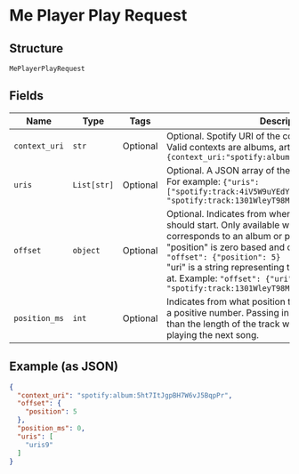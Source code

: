 
# Me Player Play Request

## Structure

`MePlayerPlayRequest`

## Fields

| Name | Type | Tags | Description |
|  --- | --- | --- | --- |
| `context_uri` | `str` | Optional | Optional. Spotify URI of the context to play.<br>Valid contexts are albums, artists & playlists.<br>`{context_uri:"spotify:album:1Je1IMUlBXcx1Fz0WE7oPT"}` |
| `uris` | `List[str]` | Optional | Optional. A JSON array of the Spotify track URIs to play.<br>For example: `{"uris": ["spotify:track:4iV5W9uYEdYUVa79Axb7Rh", "spotify:track:1301WleyT98MSxVHPZCA6M"]}` |
| `offset` | `object` | Optional | Optional. Indicates from where in the context playback should start. Only available when context_uri corresponds to an album or playlist object<br>"position" is zero based and can’t be negative. Example: `"offset": {"position": 5}`<br>"uri" is a string representing the uri of the item to start at. Example: `"offset": {"uri": "spotify:track:1301WleyT98MSxVHPZCA6M"}` |
| `position_ms` | `int` | Optional | Indicates from what position to start playback. Must be a positive number. Passing in a position that is greater than the length of the track will cause the player to start playing the next song. |

## Example (as JSON)

```json
{
  "context_uri": "spotify:album:5ht7ItJgpBH7W6vJ5BqpPr",
  "offset": {
    "position": 5
  },
  "position_ms": 0,
  "uris": [
    "uris9"
  ]
}
```

